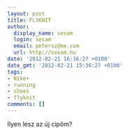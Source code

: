 ```yaml
---
layout: post
title: FLYKNIT
author:
  display_name: sesam
  login: sesam
  email: petersz@me.com
  url: http://sesam.hu
date: '2012-02-21 16:36:27 +0100'
date_gmt: '2012-02-21 15:36:27 +0100'
tags:
- Nike+
- running
- shoes
- flyknit
comments: []
---
```


Ilyen lesz az új cipőm?
